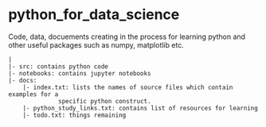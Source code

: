 # python_for_data_science
Code, data, docuements creating in the process for learning python and other useful packages such as numpy, matplotlib etc.

    |
    |- src: contains python code
    |- notebooks: contains jupyter notebooks
    |- docs:
        |- index.txt: lists the names of source files which contain examples for a
	    	      specific python construct.
        |- python_study_links.txt: contains list of resources for learning
        |- todo.txt: things remaining
